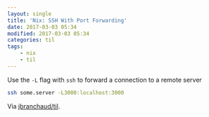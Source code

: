 ```yaml
---
layout: single
title: 'Nix: SSH With Port Forwarding'
date: 2017-03-03 05:34
modified: 2017-03-03 05:34
categories: til
tags:
    - nix
    - til
---
```


Use the `-L` flag with `ssh` to forward a connection to a remote server

```bash
ssh some.server -L3000:localhost:3000
```

Via [jbranchaud/til](https://github.com/jbranchaud/til).
